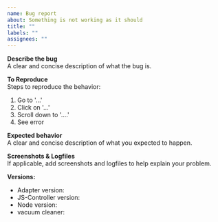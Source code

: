 ```yaml
---
name: Bug report
about: Something is not working as it should
title: ""
labels: ""
assignees: ""
---
```


<!--
	🚨🚨🚨 ATTENTION! ATTENTION! ATTENTION! 🚨🚨🚨

	Bugreports without DEBUG log will be closed without comment
-->

**Describe the bug**  
A clear and concise description of what the bug is.

**To Reproduce**  
Steps to reproduce the behavior:

1. Go to '...'
2. Click on '...'
3. Scroll down to '....'
4. See error

**Expected behavior**  
A clear and concise description of what you expected to happen.

**Screenshots & Logfiles**  
If applicable, add screenshots and logfiles to help explain your problem.

**Versions:**

-   Adapter version: <adapter-version>
-   JS-Controller version: <js-controller-version> <!-- determine this with `iobroker -v` on the console -->
-   Node version: <node-version> <!-- determine this with `node -v` on the console -->
-   vacuum cleaner: <device-model>

